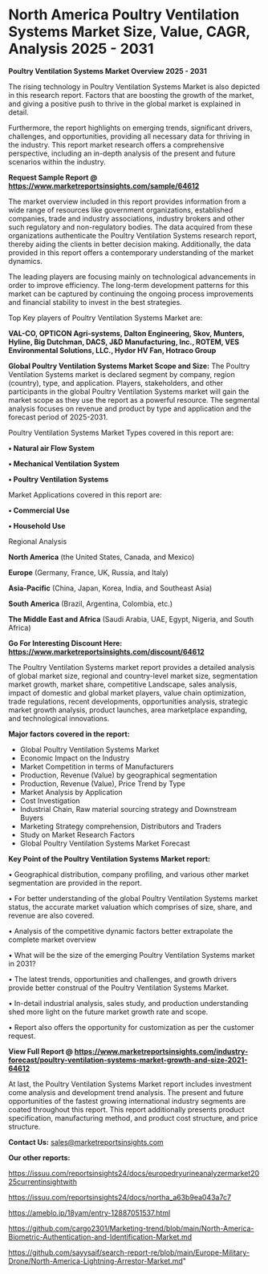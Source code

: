 # North America Poultry Ventilation Systems Market Size, Value, CAGR, Analysis 2025 - 2031

<Strong> Poultry Ventilation Systems Market Overview 2025 - 2031</strong>

The rising technology in Poultry Ventilation Systems Market is also depicted in this research report. Factors that are boosting the growth of the market, and giving a positive push to thrive in the global market is explained in detail.

Furthermore, the report highlights on emerging trends, significant drivers, challenges, and opportunities, providing all necessary data for thriving in the industry. This report market research offers a comprehensive perspective, including an in-depth analysis of the present and future scenarios within the industry.

<strong>Request Sample Report @ <a href=https://www.marketreportsinsights.com/sample/64612>https://www.marketreportsinsights.com/sample/64612</a></strong>

The market overview included in this report provides information from a wide range of resources like government organizations, established companies, trade and industry associations, industry brokers and other such regulatory and non-regulatory bodies. The data acquired from these organizations authenticate the Poultry Ventilation Systems research report, thereby aiding the clients in better decision making. Additionally, the data provided in this report offers a contemporary understanding of the market dynamics.

The leading players are focusing mainly on technological advancements in order to improve efficiency. The long-term development patterns for this market can be captured by continuing the ongoing process improvements and financial stability to invest in the best strategies.

Top Key players of Poultry Ventilation Systems Market are:

<strong>VAL-CO, OPTICON Agri-systems, Dalton Engineering, Skov, Munters, Hyline, Big Dutchman, DACS, J&D Manufacturing, Inc., ROTEM, VES Environmental Solutions, LLC., Hydor HV Fan, Hotraco Group</strong>

<strong><b>Global Poultry Ventilation Systems Market Scope and Size:</b></strong>
The Poultry Ventilation Systems market is declared segment by company, region (country), type, and application. Players, stakeholders, and other participants in the global Poultry Ventilation Systems market will gain the market scope as they use the report as a powerful resource. The segmental analysis focuses on revenue and product by type and application and the forecast period of 2025-2031.

Poultry Ventilation Systems Market Types covered in this report are:

<strong>• Natural air Flow System

• Mechanical Ventilation System

• Poultry Ventilation Systems</strong>

Market Applications covered in this report are:

<strong>• Commercial Use

• Household Use</strong> 

Regional Analysis

<strong>North America</strong> (the United States, Canada, and Mexico)

<strong>Europe</strong> (Germany, France, UK, Russia, and Italy)

<strong>Asia-Pacific</strong> (China, Japan, Korea, India, and Southeast Asia)

<strong>South America</strong> (Brazil, Argentina, Colombia, etc.)

<strong>The Middle East and Africa</strong> (Saudi Arabia, UAE, Egypt, Nigeria, and South Africa)

<strong>Go For Interesting Discount Here: <a href=https://www.marketreportsinsights.com/discount/64612>https://www.marketreportsinsights.com/discount/64612</a></strong>

The Poultry Ventilation Systems market report provides a detailed analysis of global market size, regional and country-level market size, segmentation market growth, market share, competitive Landscape, sales analysis, impact of domestic and global market players, value chain optimization, trade regulations, recent developments, opportunities analysis, strategic market growth analysis, product launches, area marketplace expanding, and technological innovations.

<strong><b>Major factors covered in the report:</b></strong>
<ul>
  <li>Global Poultry Ventilation Systems Market </li>
  <li>Economic Impact on the Industry</li>
  <li>Market Competition in terms of Manufacturers</li>
  <li>Production, Revenue (Value) by geographical segmentation</li>
  <li>Production, Revenue (Value), Price Trend by Type</li>
  <li>Market Analysis by Application</li>
  <li>Cost Investigation</li>
  <li>Industrial Chain, Raw material sourcing strategy and Downstream Buyers</li>
  <li>Marketing Strategy comprehension, Distributors and Traders</li>
  <li>Study on Market Research Factors</li>
  <li>Global Poultry Ventilation Systems Market Forecast</li>
</ul>

<strong><b>Key Point of the Poultry Ventilation Systems Market report:</b></strong>

• Geographical distribution, company profiling, and various other market segmentation are provided in the report.

• For better understanding of the global Poultry Ventilation Systems market status, the accurate market valuation which comprises of size, share, and revenue are also covered.

• Analysis of the competitive dynamic factors better extrapolate the complete market overview

• What will be the size of the emerging Poultry Ventilation Systems market in 2031?

• The latest trends, opportunities and challenges, and growth drivers provide better construal of the Poultry Ventilation Systems Market.

• In-detail industrial analysis, sales study, and production understanding shed more light on the future market growth rate and scope.

• Report also offers the opportunity for customization as per the customer request.

<strong><b>View Full Report @ <a href=https://www.marketreportsinsights.com/industry-forecast/poultry-ventilation-systems-market-growth-and-size-2021-64612>https://www.marketreportsinsights.com/industry-forecast/poultry-ventilation-systems-market-growth-and-size-2021-64612</a></b></strong>


At last, the Poultry Ventilation Systems Market report includes investment come analysis and development trend analysis. The present and future opportunities of the fastest growing international industry segments are coated throughout this report. This report additionally presents product specification, manufacturing method, and product cost structure, and price structure.

<strong>Contact Us:</strong>
sales@marketreportsinsights.com

<strong>Our other reports:</strong>

<a href=https://issuu.com/reportsinsights24/docs/europedryurineanalyzermarket2025currentinsightwith>https://issuu.com/reportsinsights24/docs/europedryurineanalyzermarket2025currentinsightwith</a>

<a href=https://issuu.com/reportsinsights24/docs/northa_a63b9ea043a7c7>https://issuu.com/reportsinsights24/docs/northa_a63b9ea043a7c7</a>

<a href=https://ameblo.jp/18yam/entry-12887051537.html>https://ameblo.jp/18yam/entry-12887051537.html</a>

<a href=https://github.com/cargo2301/Marketing-trend/blob/main/North-America-Biometric-Authentication-and-Identification-Market.md>https://github.com/cargo2301/Marketing-trend/blob/main/North-America-Biometric-Authentication-and-Identification-Market.md</a>

<a href=https://github.com/sayysaif/search-report-re/blob/main/Europe-Military-Drone/North-America-Lightning-Arrestor-Market.md>https://github.com/sayysaif/search-report-re/blob/main/Europe-Military-Drone/North-America-Lightning-Arrestor-Market.md</a>"
